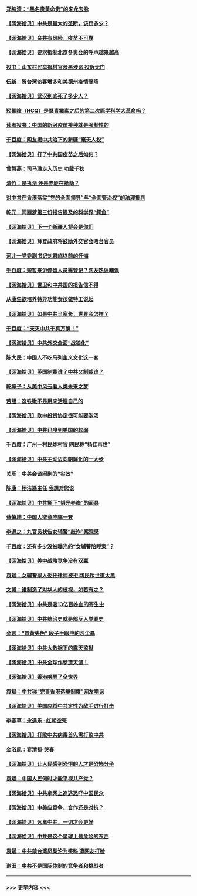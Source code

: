 #### [郑纯清：“黑名贵黄命贵”的来龙去脉](../pages/nsc993/n12875589.md?t=04130752) 
#### [【网海拾贝】中共是最大的垄断，该罚多少？](../pages/nsc993/n12874006.md?t=04130752) 
#### [【网海拾贝】亲共有风险，疫苗不可靠](../pages/nsc993/n12872224.md?t=04130752) 
#### [【网海拾贝】要求抵制北京冬奥会的呼声越来越高](../pages/nsc993/n12868962.md?t=04130752) 
#### [投书：山东村民举报村官涉黑涉恶 投诉无门](../pages/nsc993/n12869726.md?t=04130752) 
#### [伍新：贺台湾访客增多和美德州疫情骤降](../pages/nsc993/n12865651.md?t=04130752) 
#### [【网海拾贝】武汉到底死了多少人？](../pages/nsc993/n12863707.md?t=04130752) 
#### [羟氯喹（HCQ）是继青霉素之后的第二次医学科学大革命吗？](../pages/nsc993/n12638564.md?t=04130752) 
#### [读者投书：中国的新冠疫苗接种就是强制性的](../pages/nsc993/n12859932.md?t=04130752) 
#### [千百度：网友揭中共治下的新疆“毫无人权”](../pages/nsc993/n12858385.md?t=04130752) 
#### [【网海拾贝】打了中共国疫苗之后如何？](../pages/nsc993/n12857866.md?t=04130752) 
#### [曾慧燕：司马璐走入历史 功载千秋](../pages/nsc993/n12856996.md?t=04130752) 
#### [清竹：是执法 还是赤匪在抢劫？](../pages/nsc993/n12856952.md?t=04130752) 
#### [对中共在香港落实“党的全面领导”与“全面管治权”的法理批判](../pages/nsc993/n12856929.md?t=04130752) 
#### [乾元：闫丽梦第三份报告提及的科学界“鳄鱼”](../pages/nsc993/n12855985.md?t=04130752) 
#### [【网海拾贝】下一个新疆人将会是你们](../pages/nsc993/n12855864.md?t=04130752) 
#### [【网海拾贝】拜登政府将鼓励外交官会晤台官员](../pages/nsc993/n12853615.md?t=04130752) 
#### [河北一党委副书记刘君临终前的忏悔](../pages/nsc993/n12849420.md?t=04130752) 
#### [千百度：短暂来沪停留人员需登记？网友热议嘲讽](../pages/nsc993/n12853497.md?t=04130752) 
#### [【网海拾贝】世卫和中共国的报告信不得](../pages/nsc993/n12850902.md?t=04130752) 
#### [从康生欲培养特异功能女孩做特工说起](../pages/nsc993/n12849289.md?t=04130752) 
#### [【网海拾贝】如果中共当家长，世界会怎样？](../pages/nsc993/n12848436.md?t=04130752) 
#### [千百度：“天灭中共千真万确！”](../pages/nsc993/n12845659.md?t=04130752) 
#### [【网海拾贝】中共外交全面“战狼化”](../pages/nsc993/n12845607.md?t=04130752) 
#### [陈大民：中国人不吃马列主义文化这一套](../pages/nsc993/n12842496.md?t=04130752) 
#### [【网海拾贝】英国制裁谁？中共又制裁谁？](../pages/nsc993/n12840909.md?t=04130752) 
#### [乾坤子：从美中风云看人类未来之梦](../pages/nsc993/n12840590.md?t=04130752) 
#### [苦胆：这铁锹不是用来活埋自己的](../pages/nsc993/n12839512.md?t=04130752) 
#### [【网海拾贝】欧中投资协定很可能要泡汤](../pages/nsc993/n12835122.md?t=04130752) 
#### [【网海拾贝】中共已嗅到美国的软弱](../pages/nsc993/n12832411.md?t=04130752) 
#### [千百度：广州一村民炸村官 网民称“杨佳再世”](../pages/nsc993/n12832380.md?t=04130752) 
#### [【网海拾贝】中共主动迈向朝鲜化的一大步](../pages/nsc993/n12829887.md?t=04130752) 
#### [关乐：中美会谈闹剧的“实效”](../pages/nsc993/n12826698.md?t=04130752) 
#### [陈康：杨洁篪主任  我想对您说](../pages/nsc993/n12826609.md?t=04130752) 
#### [【网海拾贝】中共撕下“韬光养晦”的面具](../pages/nsc993/n12826459.md?t=04130752) 
#### [蔡慎坤：中国人究竟吃哪一套](../pages/nsc993/n12826010.md?t=04130752) 
#### [李退之：九官员状告女辅警“敲诈”案观感](../pages/nsc993/n12823984.md?t=04130752) 
#### [千百度：还有多少没被曝光的“女辅警陪睡案”？](../pages/nsc993/n12822136.md?t=04130752) 
#### [【网海拾贝】美中战略竞争没有双赢](../pages/nsc993/n12822105.md?t=04130752) 
#### [袁斌：女辅警家人委托律师被拒 网民斥世道太黑](../pages/nsc993/n12822004.md?t=04130752) 
#### [文博：谁制造了对华人的歧视，如若有之？](../pages/nsc993/n12821635.md?t=04130752) 
#### [【网海拾贝】中共是吸13亿百姓血的寄生虫](../pages/nsc993/n12819191.md?t=04130752) 
#### [【网海拾贝】中共统治史就是部反人类罪史](../pages/nsc993/n12816738.md?t=04130752) 
#### [金言：“京黄失色” 段子手眼中的沙尘暴](../pages/nsc993/n12815700.md?t=04130752) 
#### [【网海拾贝】中共大数据下的露天监狱](../pages/nsc993/n12811075.md?t=04130752) 
#### [【网海拾贝】中共全球作孽遭天谴！](../pages/nsc993/n12810258.md?t=04130752) 
#### [【网海拾贝】香港唤醒了全世界](../pages/nsc993/n12809100.md?t=04130752) 
#### [袁斌：中共称“完善香港选举制度”网友嘲讽](../pages/nsc993/n12808994.md?t=04130752) 
#### [【网海拾贝】美国应将中共定性为敌手进行打击](../pages/nsc993/n12806870.md?t=04130752) 
#### [李春草：永遇乐 · 红朝空壳](../pages/nsc993/n12805365.md?t=04130752) 
#### [【网海拾贝】打败中共病毒首先需打败中共](../pages/nsc993/n12803930.md?t=04130752) 
#### [金浴凤：宴清都‧哭春](../pages/nsc993/n12801601.md?t=04130752) 
#### [【网海拾贝】让人民感到恐惧的人才是恐怖分子](../pages/nsc993/n12799347.md?t=04130752) 
#### [袁斌：中国人民何时才能平视共产党？](../pages/nsc993/n12799306.md?t=04130752) 
#### [【网海拾贝】中共拿网上追逃恐吓中国民众](../pages/nsc993/n12796905.md?t=04130752) 
#### [【网海拾贝】中美应竞争、合作还是对抗？](../pages/nsc993/n12794675.md?t=04130752) 
#### [【网海拾贝】远离中共，一切才会更好](../pages/nsc993/n12793572.md?t=04130752) 
#### [【网海拾贝】中共是这个星球上最危险的东西](../pages/nsc993/n12791400.md?t=04130752) 
#### [袁斌：中共禁台湾凤梨沦为笑料 遭网友打脸](../pages/nsc993/n12791335.md?t=04130752) 
#### [谢田：中共不是国际体制的竞争者和挑战者](../pages/nsc993/n12791212.md?t=04130752) 

----
#### [ >>> 更早内容 <<< ](../indexes/nsc993-earlier.md)
